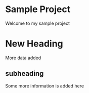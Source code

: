 # Sample Project
Welcome to my sample project

# New Heading
More data added

## subheading
Some more information is added here